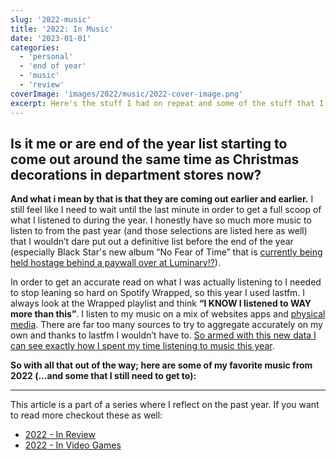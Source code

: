 ```yaml
---
slug: '2022-music'
title: '2022: In Music'
date: '2023-01-01'
categories:
  - 'personal'
  - 'end of year'
  - 'music'
  - 'review'
coverImage: 'images/2022/music/2022-cover-image.png'
excerpt: Here's the stuff I had on repeat and some of the stuff that I still need to get to from 2022.
---
```


<script>
    import MusicSection2022 from '$lib/components/music-section-2022.svelte';
    import Image from '$lib/components/common/image.svelte';
</script>

## Is it me or are end of the year list starting to come out around the same time as Christmas decorations in department stores now?

**And what i mean by that is that they are coming out earlier and earlier.** I still feel like I need to wait until the last minute in order to get a full scoop of what I listened to during the year. I honestly have so much more music to listen to from the past year (and those selections are listed here as well) that I wouldn’t dare put out a definitive list before the end of the year (especially Black Star's new album “No Fear of Time” that is [currently being held hostage behind a paywall over at Luminary!?](https://www.engadget.com/after-24-years-black-star-is-back-but-only-on-the-luminary-podcasting-platform-212534798.html)).

In order to get an accurate read on what I was actually listening to I needed to stop leaning so hard on Spotify Wrapped, so this year I used lastfm.
I always look at the Wrapped playlist and think **“I KNOW I listened to WAY more than this”**. I listen to my music on a mix of websites apps and [physical media](https://www.discogs.com/user/swim_trunks/collection). There are far too many sources to try to aggregate accurately on my own and thanks to lastfm I wouldn’t have to. [So armed with this new data I can see exactly how I spent my time listening to music this year](https://www.last.fm/user/hiMalcolm/listening-report/year).
<Image text="A breakdown of the most common genres year by month" alttext="breakdown of the genres I listend to the most by month" image="images/2022/music/lastfm_genre.png" />

**So with all that out of the way; here are some of my favorite music from 2022 (...and some that I still need to get to):**


<MusicSection2022 />

---

This article is a part of a series where I reflect on the past year. If you want to read more checkout these as well:
- [2022 - In Review](./2022-review)
- [2022 - In Video Games](./2022-video-games)
